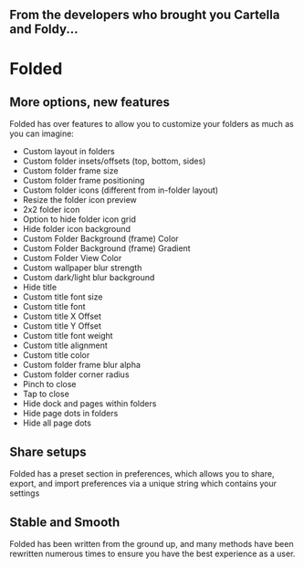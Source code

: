 ## From the developers who brought you Cartella and Foldy...
# Folded

## More options, new features
Folded has over features to allow you to customize your folders as much as you can imagine:
- Custom layout in folders
- Custom folder insets/offsets (top, bottom, sides)
- Custom folder frame size
- Custom folder frame positioning
- Custom folder icons (different from in-folder layout)
- Resize the folder icon preview
- 2x2 folder icon
- Option to hide folder icon grid
- Hide folder icon background
- Custom Folder Background (frame) Color
- Custom Folder Background (frame) Gradient
- Custom Folder View Color
- Custom wallpaper blur strength
- Custom dark/light blur background
- Hide title
- Custom title font size
- Custom title font
- Custom title X Offset
- Custom title Y Offset
- Custom title font weight
- Custom title alignment
- Custom title color
- Custom folder frame blur alpha
- Custom folder corner radius
- Pinch to close
- Tap to close
- Hide dock and pages within folders
- Hide page dots in folders
- Hide all page dots

## Share setups
Folded has a preset section in preferences, which allows you to share, export, and import preferences via a unique string which contains your settings

## Stable and Smooth
Folded has been written from the ground up, and many methods have been rewritten numerous times to ensure you have the best experience as a user.

